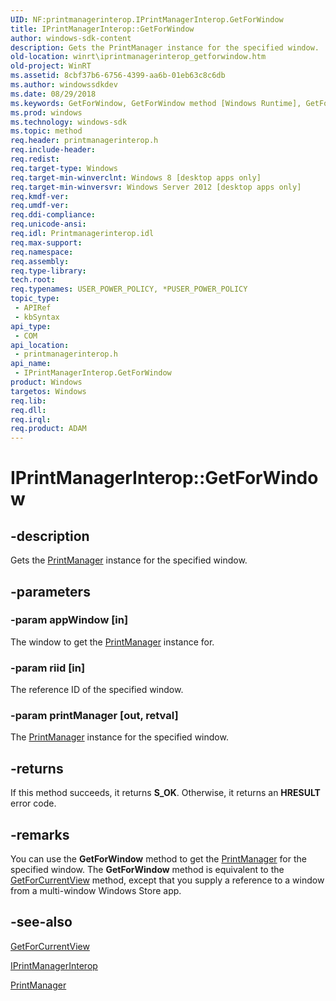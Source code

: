 ```yaml
---
UID: NF:printmanagerinterop.IPrintManagerInterop.GetForWindow
title: IPrintManagerInterop::GetForWindow
author: windows-sdk-content
description: Gets the PrintManager instance for the specified window.
old-location: winrt\iprintmanagerinterop_getforwindow.htm
old-project: WinRT
ms.assetid: 8cbf37b6-6756-4399-aa6b-01eb63c8c6db
ms.author: windowssdkdev
ms.date: 08/29/2018
ms.keywords: GetForWindow, GetForWindow method [Windows Runtime], GetForWindow method [Windows Runtime],IPrintManagerInterop interface, IPrintManagerInterop interface [Windows Runtime],GetForWindow method, IPrintManagerInterop.GetForWindow, IPrintManagerInterop::GetForWindow, printmanagerinterop/IPrintManagerInterop::GetForWindow, winrt.iprintmanagerinterop_getforwindow
ms.prod: windows
ms.technology: windows-sdk
ms.topic: method
req.header: printmanagerinterop.h
req.include-header: 
req.redist: 
req.target-type: Windows
req.target-min-winverclnt: Windows 8 [desktop apps only]
req.target-min-winversvr: Windows Server 2012 [desktop apps only]
req.kmdf-ver: 
req.umdf-ver: 
req.ddi-compliance: 
req.unicode-ansi: 
req.idl: Printmanagerinterop.idl
req.max-support: 
req.namespace: 
req.assembly: 
req.type-library: 
tech.root: 
req.typenames: USER_POWER_POLICY, *PUSER_POWER_POLICY
topic_type:
 - APIRef
 - kbSyntax
api_type:
 - COM
api_location:
 - printmanagerinterop.h
api_name:
 - IPrintManagerInterop.GetForWindow
product: Windows
targetos: Windows
req.lib: 
req.dll: 
req.irql: 
req.product: ADAM
---
```


# IPrintManagerInterop::GetForWindow


## -description


Gets the <a href="https://msdn.microsoft.com/81ad3b9b-36f2-46c0-8315-1d2bdfcebe75">PrintManager</a> instance for the specified window.


## -parameters




### -param appWindow [in]

The window to get the <a href="https://msdn.microsoft.com/81ad3b9b-36f2-46c0-8315-1d2bdfcebe75">PrintManager</a> instance for.


### -param riid [in]

The reference ID of the specified window.


### -param printManager [out, retval]

The <a href="https://msdn.microsoft.com/81ad3b9b-36f2-46c0-8315-1d2bdfcebe75">PrintManager</a> instance for the specified window.


## -returns



If this method succeeds, it returns <b xmlns:loc="http://microsoft.com/wdcml/l10n">S_OK</b>. Otherwise, it returns an <b xmlns:loc="http://microsoft.com/wdcml/l10n">HRESULT</b> error code.




## -remarks



You can use the <b>GetForWindow</b> method to get the <a href="https://msdn.microsoft.com/81ad3b9b-36f2-46c0-8315-1d2bdfcebe75">PrintManager</a> for the specified window. The <b>GetForWindow</b> method is equivalent to the <a href="https://msdn.microsoft.com/0c973c56-8b35-4044-b9e1-36b7e05f02ed">GetForCurrentView</a> method, except that you supply a reference to a window from a multi-window Windows Store app.




## -see-also




<a href="https://msdn.microsoft.com/0c973c56-8b35-4044-b9e1-36b7e05f02ed">GetForCurrentView</a>



<a href="https://msdn.microsoft.com/1786fda1-37e4-4ec5-94de-a1fc5b6732a2">IPrintManagerInterop</a>



<a href="https://msdn.microsoft.com/81ad3b9b-36f2-46c0-8315-1d2bdfcebe75">PrintManager</a>
 

 

